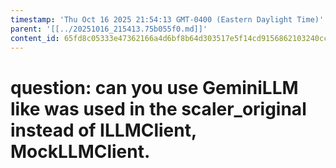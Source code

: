 ```yaml
---
timestamp: 'Thu Oct 16 2025 21:54:13 GMT-0400 (Eastern Daylight Time)'
parent: '[[../20251016_215413.75b055f0.md]]'
content_id: 65fd8c05333e47362166a4d6bf8b64d303517e5f14cd9156862103240cc0cab5
---
```


# question: can you use GeminiLLM like was used in the scaler\_original instead of ILLMClient, MockLLMClient.
